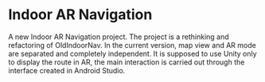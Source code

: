 # Indoor AR Navigation
 A new Indoor AR Navigation project.
 The project is a rethinking and refactoring of OldIndoorNav.
 In the current version, map view and AR mode are separated and completely independent.
 It is supposed to use Unity only to display the route in AR, the main interaction is carried out through the interface created in Android Studio.
